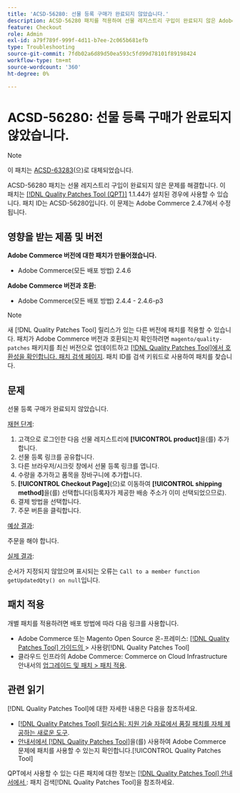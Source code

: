 ```yaml
---
title: 'ACSD-56280: 선물 등록 구매가 완료되지 않았습니다.'
description: ACSD-56280 패치를 적용하여 선물 레지스트리 구입이 완료되지 않은 Adobe Commerce 문제를 해결합니다
feature: Checkout
role: Admin
exl-id: a79f789f-999f-4d11-b7ee-2c065b681efb
type: Troubleshooting
source-git-commit: 7fdb02a6d89d50ea593c5fd99d78101f89198424
workflow-type: tm+mt
source-wordcount: '360'
ht-degree: 0%

---
```


# ACSD-56280: 선물 등록 구매가 완료되지 않았습니다.

>[!NOTE]
>
>이 패치는 [ACSD-63283](/help/tools/quality-patches-tool/patches-available-in-qpt/v1-1-58/acsd-63283-resolving-gift-registry-email-and-order-placement-issues-in-adobe-commerce.md)(으)로 대체되었습니다.

ACSD-56280 패치는 선물 레지스트리 구입이 완료되지 않은 문제를 해결합니다. 이 패치는 [[!DNL Quality Patches Tool (QPT)]](https://experienceleague.adobe.com/ko/docs/commerce-operations/tools/quality-patches-tool/quality-patches-tool-to-self-serve-quality-patches) 1.1.44가 설치된 경우에 사용할 수 있습니다. 패치 ID는 ACSD-56280입니다. 이 문제는 Adobe Commerce 2.4.7에서 수정됩니다.

## 영향을 받는 제품 및 버전

**Adobe Commerce 버전에 대한 패치가 만들어졌습니다.**

* Adobe Commerce(모든 배포 방법) 2.4.6

**Adobe Commerce 버전과 호환:**

* Adobe Commerce(모든 배포 방법) 2.4.4 - 2.4.6-p3

>[!NOTE]
>
>새 [!DNL Quality Patches Tool] 릴리스가 있는 다른 버전에 패치를 적용할 수 있습니다. 패치가 Adobe Commerce 버전과 호환되는지 확인하려면 `magento/quality-patches` 패키지를 최신 버전으로 업데이트하고 [[!DNL Quality Patches Tool]에서 호환성을 확인합니다. 패치 검색 페이지](https://experienceleague.adobe.com/tools/commerce-quality-patches/index.html?lang=ko). 패치 ID를 검색 키워드로 사용하여 패치를 찾습니다.

## 문제

선물 등록 구매가 완료되지 않았습니다.

<u>재현 단계</u>:

1. 고객으로 로그인한 다음 선물 레지스트리에 **[!UICONTROL product]**&#x200B;을(를) 추가합니다.
1. 선물 등록 링크를 공유합니다.
1. 다른 브라우저/시크릿 창에서 선물 등록 링크를 엽니다.
1. 수량을 추가하고 품목을 장바구니에 추가합니다.
1. **[!UICONTROL Checkout Page]**(으)로 이동하여 **[!UICONTROL shipping method]**&#x200B;을(를) 선택합니다(등록자가 제공한 배송 주소가 이미 선택되었으므로).
1. 결제 방법을 선택합니다.
1. 주문 버튼을 클릭합니다.

<u>예상 결과</u>:

주문을 해야 합니다.

<u>실제 결과</u>:

순서가 지정되지 않았으며 표시되는 오류는 `Call to a member function getUpdatedQty() on null`입니다.

## 패치 적용

개별 패치를 적용하려면 배포 방법에 따라 다음 링크를 사용합니다.

* Adobe Commerce 또는 Magento Open Source 온-프레미스: [[!DNL Quality Patches Tool]  가이드의 ](/help/tools/quality-patches-tool/usage.md)> 사용량[!DNL Quality Patches Tool]
* 클라우드 인프라의 Adobe Commerce: Commerce on Cloud Infrastructure 안내서의 [업그레이드 및 패치 > 패치 적용](https://experienceleague.adobe.com/docs/commerce-cloud-service/user-guide/develop/upgrade/apply-patches.html?lang=ko).

## 관련 읽기

[!DNL Quality Patches Tool]에 대한 자세한 내용은 다음을 참조하세요.

* [[!DNL Quality Patches Tool] 릴리스됨: 지원 기술 자료에서 품질 패치를 자체 제공하는 새로운 도구](https://experienceleague.adobe.com/ko/docs/commerce-operations/tools/quality-patches-tool/quality-patches-tool-to-self-serve-quality-patches).
* [ 안내서에서  [!DNL Quality Patches Tool]](/help/tools/quality-patches-tool/patches-available-in-qpt/check-patch-for-magento-issue-with-magento-quality-patches.md)을(를) 사용하여 Adobe Commerce 문제에 패치를 사용할 수 있는지 확인합니다.[!UICONTROL Quality Patches Tool]


QPT에서 사용할 수 있는 다른 패치에 대한 정보는 [[!DNL Quality Patches Tool] 안내서에서 ](https://experienceleague.adobe.com/tools/commerce-quality-patches/index.html?lang=ko): 패치 검색[!DNL Quality Patches Tool]을 참조하세요.
